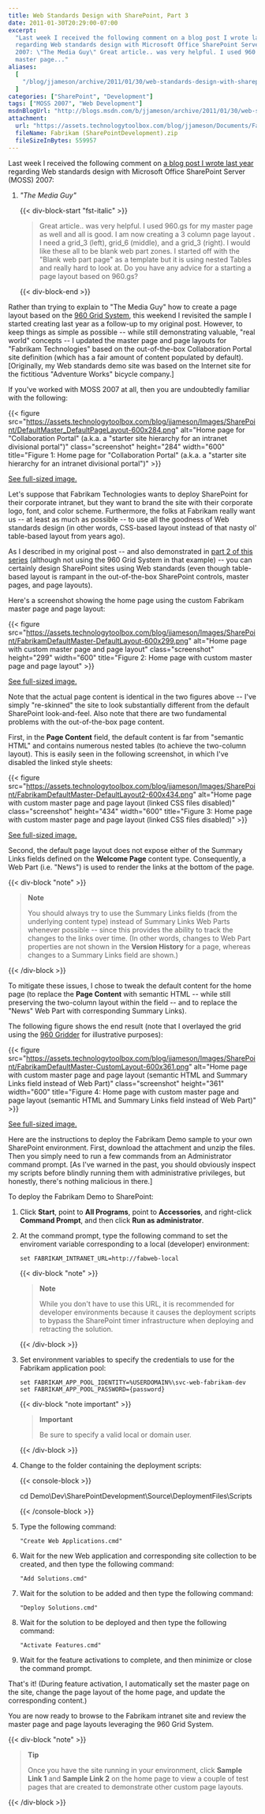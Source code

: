 ```yaml
---
title: Web Standards Design with SharePoint, Part 3
date: 2011-01-30T20:29:00-07:00
excerpt:
  "Last week I received the following comment on a blog post I wrote last year
  regarding Web standards design with Microsoft Office SharePoint Server (MOSS)
  2007: \"The Media Guy\" Great article.. was very helpful. I used 960.gs for my
  master page..."
aliases:
  [
    "/blog/jjameson/archive/2011/01/30/web-standards-design-with-sharepoint-part-3.aspx",
  ]
categories: ["SharePoint", "Development"]
tags: ["MOSS 2007", "Web Development"]
msdnBlogUrl: "http://blogs.msdn.com/b/jjameson/archive/2011/01/30/web-standards-design-with-sharepoint-part-3.aspx"
attachment: 
  url: "https://assets.technologytoolbox.com/blog/jjameson/Documents/Fabrikam %28SharePointDevelopment%29.zip"
  fileName: Fabrikam (SharePointDevelopment).zip
  fileSizeInBytes: 559957
---
```


Last week I received the following comment on
[a blog post I wrote last year](/blog/jjameson/2010/01/30/web-standards-design-with-moss-2007-part-1)
regarding Web standards design with Microsoft Office SharePoint Server (MOSS)
2007:

1. <cite>"The Media Guy"</cite>

   {{< div-block-start "fst-italic" >}}

   > Great article.. was very helpful. I used 960.gs for my master page as well
   > and all is good. I am now creating a 3 column page layout . I need a grid_3
   > (left), grid_6 (middle), and a grid_3 (right). I would like these all to be
   > blank web part zones. I started off with the "Blank web part page" as a
   > template but it is using nested Tables and really hard to look at. Do you
   > have any advice for a starting a page layout based on 960.gs?

   {{< div-block-end >}}

Rather than trying to explain to "The Media Guy" how to create a page layout
based on the [960 Grid System](http://960.gs/), this weekend I revisited the
sample I started creating last year as a follow-up to my original post. However,
to keep things as simple as possible -- while still demonstrating valuable,
"real world" concepts -- I updated the master page and page layouts for
"Fabrikam Technologies" based on the out-of-the-box Collaboration Portal site
definition (which has a fair amount of content populated by default).
[Originally, my Web standards demo site was based on the Internet site for the
fictitious "Adventure Works" bicycle company.]

If you've worked with MOSS 2007 at all, then you are undoubtedly familiar with
the following:

{{< figure
src="https://assets.technologytoolbox.com/blog/jjameson/Images/SharePoint/DefaultMaster_DefaultPageLayout-600x284.png"
alt="Home page for \"Collaboration Portal\" (a.k.a. a \"starter site hierarchy for an intranet divisional portal\")"
class="screenshot" height="284" width="600"
title="Figure 1: Home page for \"Collaboration Portal\" (a.k.a. a \"starter site hierarchy for an intranet divisional portal\")" >}}

[See full-sized image.](https://assets.technologytoolbox.com/blog/jjameson/Images/SharePoint/DefaultMaster_DefaultPageLayout-1064x504.png)

Let's suppose that Fabrikam Technologies wants to deploy SharePoint for their
corporate intranet, but they want to brand the site with their corporate logo,
font, and color scheme. Furthermore, the folks at Fabrikam really want us -- at
least as much as possible -- to use all the goodness of Web standards design (in
other words, CSS-based layout instead of that nasty ol' table-based layout from
years ago).

As I described in my original post -- and also demonstrated in
[part 2 of this series](/blog/jjameson/2010/12/02/web-standards-design-with-sharepoint-part-2)
(although not using the 960 Grid System in that example) -- you can certainly
design SharePoint sites using Web standards (even though table-based layout is
rampant in the out-of-the-box SharePoint controls, master pages, and page
layouts).

Here's a screenshot showing the home page using the custom Fabrikam master page
and page layout:

{{< figure
src="https://assets.technologytoolbox.com/blog/jjameson/Images/SharePoint/FabrikamDefaultMaster-DefaultLayout-600x299.png"
alt="Home page with custom master page and page layout" class="screenshot"
height="299" width="600"
title="Figure 2: Home page with custom master page and page layout" >}}

[See full-sized image.](https://assets.technologytoolbox.com/blog/jjameson/Images/SharePoint/FabrikamDefaultMaster-DefaultLayout-1062x530.png)

Note that the actual page content is identical in the two figures above -- I've
simply "re-skinned" the site to look substantially different from the default
SharePoint look-and-feel. Also note that there are two fundamental problems with
the out-of-the-box page content.

First, in the **Page Content** field, the default content is far from "semantic
HTML" and contains numerous nested tables (to achieve the two-column layout).
This is easily seen in the following screenshot, in which I've disabled the
linked style sheets:

{{< figure
src="https://assets.technologytoolbox.com/blog/jjameson/Images/SharePoint/FabrikamDefaultMaster-DefaultLayout2-600x434.png"
alt="Home page with custom master page and page layout (linked CSS files disabled)"
class="screenshot" height="434" width="600"
title="Figure 3: Home page with custom master page and page layout (linked CSS files disabled)" >}}

[See full-sized image.](https://assets.technologytoolbox.com/blog/jjameson/Images/SharePoint/FabrikamDefaultMaster-DefaultLayout2-1045x756.png)

Second, the default page layout does not expose either of the Summary Links
fields defined on the **Welcome Page** content type. Consequently, a Web Part
(i.e. "News") is used to render the links at the bottom of the page.

{{< div-block "note" >}}

> **Note**
>
> You should always try to use the Summary Links fields (from the underlying
> content type) instead of Summary Links Web Parts whenever possible -- since
> this provides the ability to track the changes to the links over time. (In
> other words, changes to Web Part properties are not shown in the **Version
> History** for a page, whereas changes to a Summary Links field are shown.)

{{< /div-block >}}

To mitigate these issues, I chose to tweak the default content for the home page
(to replace the **Page Content** with semantic HTML -- while still preserving
the two-column layout within the field -- and to replace the "News" Web Part
with corresponding Summary Links).

The following figure shows the end result (note that I overlayed the grid using
the [960 Gridder](http://gridder.andreehansson.se/) for illustrative purposes):

{{< figure
src="https://assets.technologytoolbox.com/blog/jjameson/Images/SharePoint/FabrikamDefaultMaster-CustomLayout-600x361.png"
alt="Home page with custom master page and page layout (semantic HTML and Summary Links field instead of Web Part)"
class="screenshot" height="361" width="600"
title="Figure 4: Home page with custom master page and page layout (semantic HTML and Summary Links field instead of Web Part)" >}}

[See full-sized image.](https://assets.technologytoolbox.com/blog/jjameson/Images/SharePoint/FabrikamDefaultMaster-CustomLayout-1045x628.png)

Here are the instructions to deploy the Fabrikam Demo sample to your own
SharePoint environment. First, download the attachment and unzip the files. Then
you simply need to run a few commands from an Administrator command prompt. [As
I've warned in the past, you should obviously inspect my scripts before blindly
running them with administrative privileges, but honestly, there's nothing
malicious in there.]

To deploy the Fabrikam Demo to SharePoint:

1. Click **Start**, point to **All Programs**, point to **Accessories**, and
   right-click **Command Prompt**, and then click **Run as administrator**.
1. At the command prompt, type the following command to set the enviroment variable corresponding to a local (developer) environment:

   ```Console
   set FABRIKAM_INTRANET_URL=http://fabweb-local
   ```

   {{< div-block "note" >}}

   > **Note**
   >
   > While you don't have to use this URL, it is recommended for developer
   > environments because it causes the deployment scripts to bypass the
   > SharePoint timer infrastructure when deploying and retracting the solution.

   {{< /div-block >}}
1. Set environment variables to specify the credentials to use for the Fabrikam application pool:

   ```Console
   set FABRIKAM_APP_POOL_IDENTITY=%USERDOMAIN%\svc-web-fabrikam-dev
   set FABRIKAM_APP_POOL_PASSWORD={password}
   ```

   {{< div-block "note important" >}}

   > **Important**
   >
   > Be sure to specify a valid local or domain user.

   {{< /div-block >}}
1. Change to the folder containing the deployment scripts:

   {{< console-block >}}

   cd Demo\Dev\SharePointDevelopment\Source\DeploymentFiles\Scripts

   {{< /console-block >}}
1. Type the following command:

   ```Console
   "Create Web Applications.cmd"
   ```

1. Wait for the new Web application and corresponding site collection to be created, and then type the following command:

   ```Console
   "Add Solutions.cmd"
   ```

1. Wait for the solution to be added and then type the following command:

   ```Console
   "Deploy Solutions.cmd"
   ```

1. Wait for the solution to be deployed and then type the following command:

   ```Console
   "Activate Features.cmd"
   ```

1. Wait for the feature activations to complete, and then minimize or close the
   command prompt.

That's it! (During feature activation, I automatically set the master page on
the site, change the page layout of the home page, and update the corresponding
content.)

You are now ready to browse to the Fabrikam intranet site and review the master
page and page layouts leveraging the 960 Grid System.

{{< div-block "note" >}}

> **Tip**
>
> Once you have the site running in your environment, click **Sample Link 1**
> and **Sample Link 2** on the home page to view a couple of test pages that are
> created to demonstrate other custom page layouts.

{{< /div-block >}}
